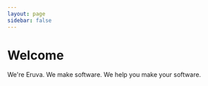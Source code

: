 ```yaml
---
layout: page
sidebar: false
---
```


# Welcome

We're Eruva. We make software. We help you make your software.